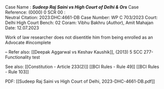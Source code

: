 Case Name : ***Sudeep Raj Saini vs High Court of Delhi & Ors***
Case Reference: (0000) 0 SCR 00 :  
Neutral Citation: 2023:DHC:4661-DB
Case Number: WP C 703/2023
Court: Delhi High Court
Bench: 02
Coram: Vibhu Bakhru (*Author*), Amit Mahajan
Date: 12.07.2023

Work of law researcher does not disentitle him from being enrolled as an Advocate #incomplete 

–
Refer also:
[[Deepak Aggarwal vs Keshav Kaushik]], (2013) 5 SCC 277- Functionality test

See also:
[[Constitution - Article 233(2)]] 
[[BCI Rules - Rule 49]]
[[BCI Rules - Rule 103]]

PDF:
[[Sudeep Raj Saini vs High Court of Delhi, 2023-DHC-4661-DB.pdf]]